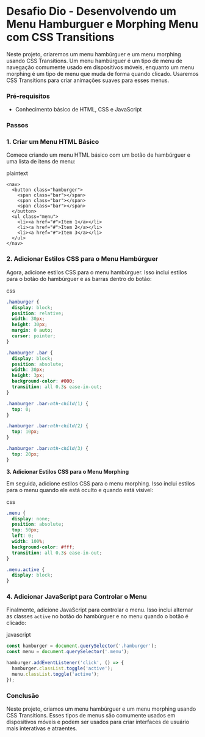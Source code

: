 # Desafio Dio - Desenvolvendo um Menu Hamburguer e Morphing Menu com CSS Transitions



Neste projeto, criaremos um menu hambúrguer e um menu morphing usando CSS Transitions. Um menu hambúrguer é um tipo de menu de navegação comumente usado em dispositivos móveis, enquanto um menu morphing é um tipo de menu que muda de forma quando clicado. Usaremos CSS Transitions para criar animações suaves para esses menus.



### **Pré-requisitos**



- Conhecimento básico de HTML, CSS e JavaScript

  

### **Passos**



### **1. Criar um Menu HTML Básico**



Comece criando um menu HTML básico com um botão de hambúrguer e uma lista de itens de menu:

plaintext



```plaintext
<nav>
  <button class="hamburger">
    <span class="bar"></span>
    <span class="bar"></span>
    <span class="bar"></span>
  </button>
  <ul class="menu">
    <li><a href="#">Item 1</a></li>
    <li><a href="#">Item 2</a></li>
    <li><a href="#">Item 3</a></li>
  </ul>
</nav>
```



### **2. Adicionar Estilos CSS para o Menu Hambúrguer**



Agora, adicione estilos CSS para o menu hambúrguer. Isso inclui estilos para o botão do hambúrguer e as barras dentro do botão:

css



```css
.hamburger {
  display: block;
  position: relative;
  width: 30px;
  height: 30px;
  margin: 0 auto;
  cursor: pointer;
}

.hamburger .bar {
  display: block;
  position: absolute;
  width: 30px;
  height: 3px;
  background-color: #000;
  transition: all 0.3s ease-in-out;
}

.hamburger .bar:nth-child(1) {
  top: 0;
}

.hamburger .bar:nth-child(2) {
  top: 10px;
}

.hamburger .bar:nth-child(3) {
  top: 20px;
}
```



**3. Adicionar Estilos CSS para o Menu Morphing**



Em seguida, adicione estilos CSS para o menu morphing. Isso inclui estilos para o menu quando ele está oculto e quando está visível:

css

```css
.menu {
  display: none;
  position: absolute;
  top: 50px;
  left: 0;
  width: 100%;
  background-color: #fff;
  transition: all 0.3s ease-in-out;
}

.menu.active {
  display: block;
}
```



### **4. Adicionar JavaScript para Controlar o Menu**



Finalmente, adicione JavaScript para controlar o menu. Isso inclui alternar as classes `active` no botão do hambúrguer e no menu quando o botão é clicado:

javascript



```javascript
const hamburger = document.querySelector('.hamburger');
const menu = document.querySelector('.menu');

hamburger.addEventListener('click', () => {
  hamburger.classList.toggle('active');
  menu.classList.toggle('active');
});
```



### **Conclusão**



Neste projeto, criamos um menu hambúrguer e um menu morphing usando CSS Transitions. Esses tipos de menus são comumente usados em dispositivos móveis e podem ser usados para criar interfaces de usuário mais interativas e atraentes.
